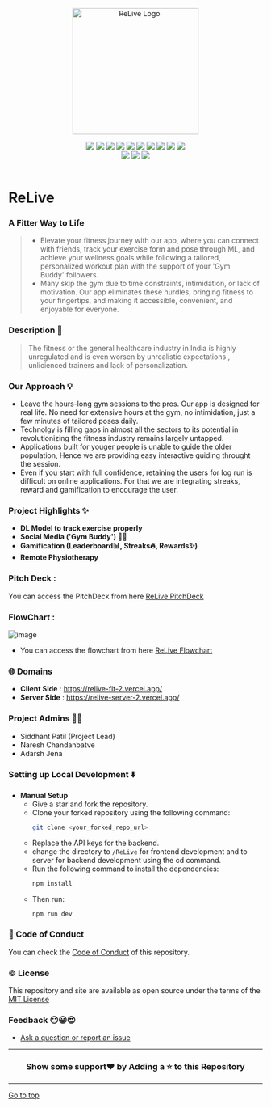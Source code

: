 <p align="center"><img src="https://github.com/Siddhant-Patil0203/localhost-3000/assets/77800620/3add86fc-30ad-414b-87a6-e24c5bf2ac21" alt="ReLive Logo" width="250px" height="250px" align="center"/> </p>

<div align="center">
   <img src="https://img.shields.io/github/repo-size/Siddhant-Patil0203/localhost-3000?style=for-the-badge" />
   <img src="https://img.shields.io/github/issues-raw/Siddhant-Patil0203/localhost-3000?style=for-the-badge" />
   <img src="https://img.shields.io/github/issues-closed-raw/Siddhant-Patil0203/localhost-3000?style=for-the-badge" />
   <img src="https://img.shields.io/github/license/Siddhant-Patil0203/localhost-3000?style=for-the-badge" />
   <img src="https://img.shields.io/github/issues-pr-raw/Siddhant-Patil0203/localhost-3000?style=for-the-badge" />
   <img src="https://img.shields.io/github/issues-pr-closed-raw/Siddhant-Patil0203/localhost-3000?style=for-the-badge" />
   <img src="https://img.shields.io/github/stars/Siddhant-Patil0203/localhost-3000?style=for-the-badge" />
   <img src="https://img.shields.io/github/contributors/Siddhant-Patil0203/localhost-3000?style=for-the-badge" />
   <img src="https://img.shields.io/github/forks/Siddhant-Patil0203/localhost-3000?style=for-the-badge" />
   <img src="https://img.shields.io/github/last-commit/Siddhant-Patil0203/localhost-3000?style=for-the-badge" />
   <br>
   <img src="https://forthebadge.com/images/badges/open-source.svg" />
   <img src="https://forthebadge.com/images/badges/built-by-developers.svg" />
   <img src="https://forthebadge.com/images/badges/powered-by-coffee.svg" />
</div>

<br />

# ReLive
### A Fitter Way to Life

>  - Elevate your fitness journey with our app, where you can connect with friends, track your exercise form and pose through ML, and achieve your wellness goals while following a tailored, personalized workout plan with the support of your 'Gym Buddy' followers.
>  - Many skip the gym due to time constraints, intimidation, or lack of motivation. Our app eliminates these hurdles, bringing fitness to your fingertips, and making it accessible, convenient, and enjoyable for   everyone.

### Description 📑
> The fitness or the general healthcare industry in India is highly unregulated and is even worsen by unrealistic expectations , unlicienced trainers and lack of personalization.

### Our Approach 💡
- Leave the hours-long gym sessions to the pros. Our app is designed for real life. No need for extensive hours at the gym, no intimidation, just a few minutes of tailored poses daily.
- Technolgy is filling gaps in almost all the sectors to its potential in revolutionizing the fitness industry remains largely untapped.
- Applications built for youger people is unable to guide the older population, Hence we are providing easy interactive guiding throught the session.
- Even if you start with full confidence, retaining the users for log run is difficult on online applications. For that we are integrating streaks, reward and gamification to encourage the user.

### Project Highlights ✨
- **DL Model to track exercise properly**
- **Social Media ('Gym Buddy') 🤜🤛**
- **Gamification (Leaderboard📊, Streaks🔥, Rewards✨)**
- **Remote Physiotherapy**

### Pitch Deck : 
You can access the PitchDeck from here [ReLive PitchDeck](https://docs.google.com/presentation/d/e/2PACX-1vSDPcjHNUJDj1WryBGcTMCmM0HV3B_QzxKVKDV5wiw1KNU0Qu9YT_UQZzJEtLfxVg-QNXCErvmuL7Cl/pub?start=true&loop=false&delayms=3000)

### FlowChart :

![image](https://github.com/Siddhant-Patil0203/localhost-3000/assets/77800620/01ca71f0-e3e5-4dd0-b0ba-f9e3d30b8cd7)

- You can access the flowchart from here [ReLive Flowchart](https://miro.com/app/board/uXjVNbKraZ4=/?share_link_id=496277461069)

### 🌐 Domains  
- **Client Side** : https://relive-fit-2.vercel.app/
- **Server Side** : https://relive-server-2.vercel.app/

### Project Admins 🙋‍♂️
- Siddhant Patil (Project Lead)
- Naresh Chandanbatve
- Adarsh Jena

### Setting up Local Development ⬇️  
- **Manual Setup**
  - Give a star and fork the repository.
  - Clone your forked repository using the following command:
    ```bash
    git clone <your_forked_repo_url>
    ```
  - Replace the API keys for the backend.
  - change the directory to `/ReLive` for frontend development and to server for backend development using the cd command.
  - Run the following command to install the dependencies:
    ```bash
    npm install
    ```
  - Then run:
    ```bash
    npm run dev
    ```

### 📝 Code of Conduct 
You can check the [Code of Conduct](CODE_OF_CONDUCT.md) of this repository.

### ©️ License 
This repository and site are available as open source under the terms of the [MIT License](LICENSE)

### Feedback 😐😀😍

- [Ask a question or report an issue](https://github.com/Siddhant-Patil0203/localhost-3000/issues)

---

<h3 align="center"> Show some support❤️ by Adding a ⭐ to this Repository </h3>

---
 
[Go to top]()


